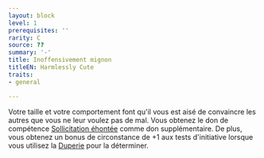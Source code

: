 ```yaml
---
layout: block
level: 1
prerequisites: ''
rarity: C
source: ??
summary: '-'
title: Inoffensivement mignon
titleEN: Harmlessly Cute
traits:
- general

---
```


<p><span id="ctl00_MainContent_DetailedOutput">Votre taille et votre comportement font qu'il vous est aisé de convaincre les autres que vous ne leur voulez pas de mal. Vous obtenez le don de compétence <a href="https://2e.aonprd.com/Feats.aspx?ID=838">Sollicitation éhontée</a> comme don supplémentaire. De plus, vous obtenez un bonus de circonstance de +1 aux tests d'initiative lorsque vous utilisez la <a href="https://2e.aonprd.com/Skills.aspx?ID=5">Duperie</a> pour la déterminer.&nbsp;</span></p>